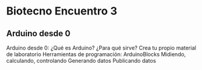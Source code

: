 # Biotecno Encuentro 3

## Arduino desde 0

Arduino desde 0: 
¿Qué es Arduino?
¿Para qué sirve?
Crea tu propio material de laboratorio
Herramientas de programación: ArduinoBlocks
Midiendo, calculando, controlando 
Generando datos
Publicando datos

